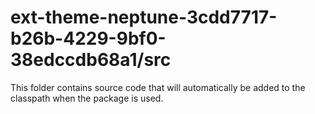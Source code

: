 # ext-theme-neptune-3cdd7717-b26b-4229-9bf0-38edccdb68a1/src

This folder contains source code that will automatically be added to the classpath when
the package is used.
